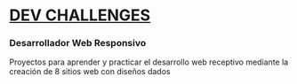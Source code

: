 <h1><a href="https://devchallenges.io/paths/responsive-web-developer">DEV CHALLENGES</a></h1>

<h3>Desarrollador Web Responsivo</h3>

<p>Proyectos para aprender y practicar el desarrollo web receptivo mediante la creación de 8 sitios web con diseños dados</p>
